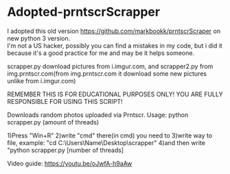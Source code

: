 # Adopted-prntscrScrapper
I adopted this old version https://github.com/markbookk/prntscrScraper on new python 3 version.\
I'm not a US hacker, possibly you can find a mistakes in my code, 
but i did it because it's a good practice for me and may be it helps someone.

scrapper.py download pictures from i.imgur.com, and scrapper2.py from img.prntscr.com(from img.prntscr.com it download some new pictures unlike from i.imgur.com)

REMEMBER THIS IS FOR EDUCATIONAL PURPOSES ONLY! YOU ARE FULLY RESPONSIBLE FOR USING THIS SCRIPT!

Downloads random photos uploaded via Prntscr.
Usage: python scrapper.py (amount of threads)

1)Press "Win+R" 2)write "cmd" there(in cmd) you need to 3)write way to file, example: "cd C:\Users\Name\Desktop\scrapper" 4)and then write "python scrapper.py [number of threads]

Video guide: https://youtu.be/oJwfA-h9aAw

